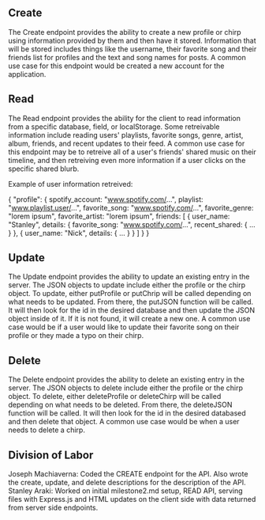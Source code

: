 ## Create
The Create endpoint provides the ability to create a new profile or chirp using information provided by them and then have it stored. 
Information that will be stored includes things like the username, their favorite song and their friends list for profiles and the text and song names for posts. 
A common use case for this endpoint would be created a new account for the application.
## Read
The Read endpoint provides the ability for the client to read information from a specific database, field, or localStorage. 
Some retreivable information include reading users' playlists, favorite songs, genre, artist, album, friends, and recent updates to their feed.
A common use case for this endpoint may be to retreive all of a user's friends' shared music on their timeline, and then retreiving even more information if a user clicks on the specific shared blurb. 

Example of user information retreived:

{
    "profile": {
        spotify_account: "www.spotify.com/...",
        playlist: "www.playlist.user/...",
        favorite_song: "www.spotify.com/...",
        favorite_genre: "lorem ipsum",
        favorite_artist: "lorem ipsum",
        friends: [
            {
                user_name: "Stanley",
                details: {
                favorite_song: "www.spotify.com/...",
                recent_shared: {
                    ...
                }
            },
            {
                user_name: "Nick",
                details: {
                    ...
                }
            }
        ]
    }
}

## Update
The Update endpoint provides the ability to update an existing entry in the server. The JSON objects to update include either the profile or the chirp object. 
To update, either putProfile or putChrip will be called depending on what needs to be updated. From there, the putJSON function will be called.
It will then look for the id in the desired database and then update the JSON object inside of it. If it is not found, it will create a new one. 
A common use case would be if a user would like to update their favorite song on their profile or they made a typo on their chirp. 

## Delete
The Delete endpoint provides the ability to delete an existing entry in the server. The JSON objects to delete include either the profile or the chirp object.
To delete, either deleteProfile or deleteChirp will be called depending on what needs to be deleted. From there, the deleteJSON function will be called.
It will then look for the id in the desired databased and then delete that object. A common use case would be when a user needs to delete a chirp. 

## Division of Labor 
Joseph Machiaverna: Coded the CREATE endpoint for the API. Also wrote the create, update, and delete descriptions for the description of the 
API.
Stanley Araki: Worked on initial milestone2.md setup, READ API, serving files with Express.js and HTML updates on the client side with data returned 
from server side endpoints.

